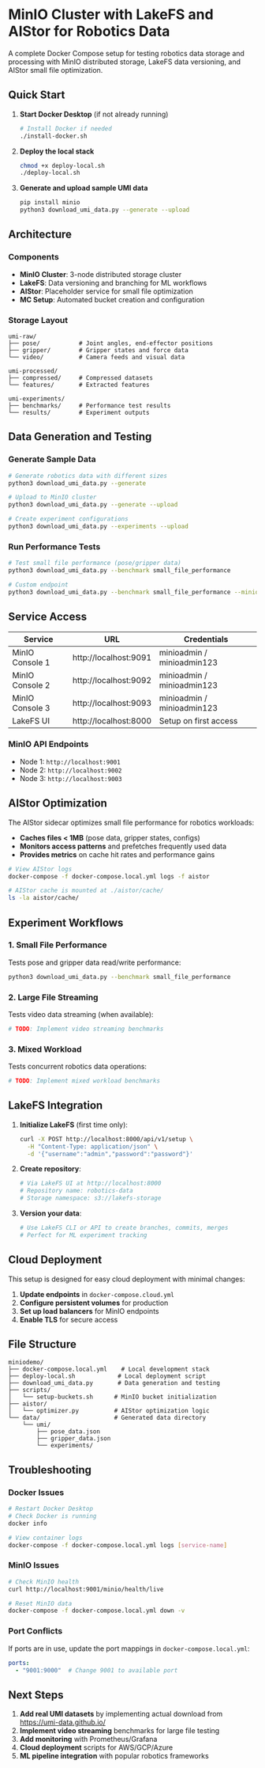 # MinIO Cluster with LakeFS and AIStor for Robotics Data

A complete Docker Compose setup for testing robotics data storage and processing with MinIO distributed storage, LakeFS data versioning, and AIStor small file optimization.

## Quick Start

1. **Start Docker Desktop** (if not already running)
   ```bash
   # Install Docker if needed
   ./install-docker.sh
   ```

2. **Deploy the local stack**
   ```bash
   chmod +x deploy-local.sh
   ./deploy-local.sh
   ```

3. **Generate and upload sample UMI data**
   ```bash
   pip install minio
   python3 download_umi_data.py --generate --upload
   ```

## Architecture

### Components
- **MinIO Cluster**: 3-node distributed storage cluster
- **LakeFS**: Data versioning and branching for ML workflows  
- **AIStor**: Placeholder service for small file optimization
- **MC Setup**: Automated bucket creation and configuration

### Storage Layout
```
umi-raw/
├── pose/           # Joint angles, end-effector positions
├── gripper/        # Gripper states and force data
└── video/          # Camera feeds and visual data

umi-processed/
├── compressed/     # Compressed datasets
└── features/       # Extracted features

umi-experiments/
├── benchmarks/     # Performance test results
└── results/        # Experiment outputs
```

## Data Generation and Testing

### Generate Sample Data
```bash
# Generate robotics data with different sizes
python3 download_umi_data.py --generate

# Upload to MinIO cluster
python3 download_umi_data.py --generate --upload

# Create experiment configurations
python3 download_umi_data.py --experiments --upload
```

### Run Performance Tests
```bash
# Test small file performance (pose/gripper data)
python3 download_umi_data.py --benchmark small_file_performance

# Custom endpoint
python3 download_umi_data.py --benchmark small_file_performance --minio-endpoint localhost:9002
```

## Service Access

| Service | URL | Credentials |
|---------|-----|-------------|
| MinIO Console 1 | http://localhost:9091 | minioadmin / minioadmin123 |
| MinIO Console 2 | http://localhost:9092 | minioadmin / minioadmin123 |
| MinIO Console 3 | http://localhost:9093 | minioadmin / minioadmin123 |
| LakeFS UI | http://localhost:8000 | Setup on first access |

### MinIO API Endpoints
- Node 1: `http://localhost:9001`
- Node 2: `http://localhost:9002`  
- Node 3: `http://localhost:9003`

## AIStor Optimization

The AIStor sidecar optimizes small file performance for robotics workloads:

- **Caches files < 1MB** (pose data, gripper states, configs)
- **Monitors access patterns** and prefetches frequently used data
- **Provides metrics** on cache hit rates and performance gains

```bash
# View AIStor logs
docker-compose -f docker-compose.local.yml logs -f aistor

# AIStor cache is mounted at ./aistor/cache/
ls -la aistor/cache/
```

## Experiment Workflows

### 1. Small File Performance
Tests pose and gripper data read/write performance:
```bash
python3 download_umi_data.py --benchmark small_file_performance
```

### 2. Large File Streaming  
Tests video data streaming (when available):
```bash
# TODO: Implement video streaming benchmarks
```

### 3. Mixed Workload
Tests concurrent robotics data operations:
```bash  
# TODO: Implement mixed workload benchmarks
```

## LakeFS Integration

1. **Initialize LakeFS** (first time only):
   ```bash
   curl -X POST http://localhost:8000/api/v1/setup \
     -H "Content-Type: application/json" \
     -d '{"username":"admin","password":"password"}'
   ```

2. **Create repository**:
   ```bash
   # Via LakeFS UI at http://localhost:8000
   # Repository name: robotics-data
   # Storage namespace: s3://lakefs-storage
   ```

3. **Version your data**:
   ```bash
   # Use LakeFS CLI or API to create branches, commits, merges
   # Perfect for ML experiment tracking
   ```

## Cloud Deployment

This setup is designed for easy cloud deployment with minimal changes:

1. **Update endpoints** in `docker-compose.cloud.yml`
2. **Configure persistent volumes** for production
3. **Set up load balancers** for MinIO endpoints
4. **Enable TLS** for secure access

## File Structure

```
miniodemo/
├── docker-compose.local.yml    # Local development stack
├── deploy-local.sh            # Local deployment script
├── download_umi_data.py       # Data generation and testing
├── scripts/
│   └── setup-buckets.sh      # MinIO bucket initialization
├── aistor/
│   └── optimizer.py          # AIStor optimization logic
└── data/                     # Generated data directory
    └── umi/
        ├── pose_data.json
        ├── gripper_data.json
        └── experiments/
```

## Troubleshooting

### Docker Issues
```bash
# Restart Docker Desktop
# Check Docker is running
docker info

# View container logs
docker-compose -f docker-compose.local.yml logs [service-name]
```

### MinIO Issues
```bash
# Check MinIO health
curl http://localhost:9001/minio/health/live

# Reset MinIO data
docker-compose -f docker-compose.local.yml down -v
```

### Port Conflicts
If ports are in use, update the port mappings in `docker-compose.local.yml`:
```yaml
ports:
  - "9001:9000"  # Change 9001 to available port
```

## Next Steps

1. **Add real UMI datasets** by implementing actual download from https://umi-data.github.io/
2. **Implement video streaming** benchmarks for large file testing
3. **Add monitoring** with Prometheus/Grafana
4. **Cloud deployment** scripts for AWS/GCP/Azure
5. **ML pipeline integration** with popular robotics frameworks